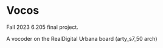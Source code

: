 # Vocos

Fall 2023 6.205 final project.

A vocoder on the RealDigital Urbana board (arty_s7_50 arch)
